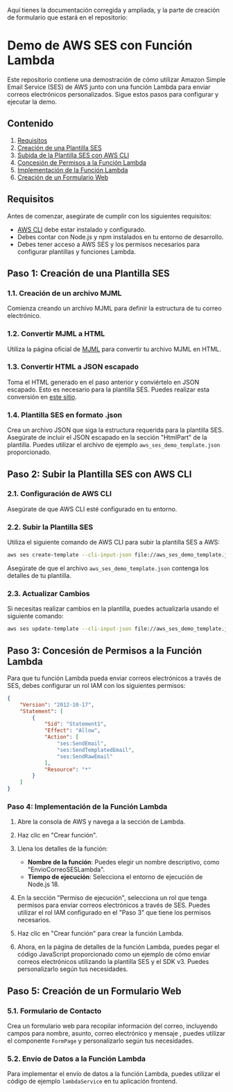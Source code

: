 Aquí tienes la documentación corregida y ampliada, y la parte de creación de formulario que estará en el repositorio:

# Demo de AWS SES con Función Lambda

Este repositorio contiene una demostración de cómo utilizar Amazon Simple Email Service (SES) de AWS junto con una función Lambda para enviar correos electrónicos personalizados. Sigue estos pasos para configurar y ejecutar la demo.

## Contenido

1. [Requisitos](#requisitos)
2. [Creación de una Plantilla SES](#paso-1-creación-de-una-plantilla-ses)
3. [Subida de la Plantilla SES con AWS CLI](#paso-2-subida-de-la-plantilla-ses-con-aws-cli)
4. [Concesión de Permisos a la Función Lambda](#paso-3-concesión-de-permisos-a-la-función-lambda)
5. [Implementación de la Función Lambda](#paso-4-implementación-de-la-función-lambda)
6. [Creación de un Formulario Web](#paso-5-creación-de-un-formulario-web)

## Requisitos

Antes de comenzar, asegúrate de cumplir con los siguientes requisitos:

- [AWS CLI](https://aws.amazon.com/cli/) debe estar instalado y configurado.
- Debes contar con Node.js y npm instalados en tu entorno de desarrollo.
- Debes tener acceso a AWS SES y los permisos necesarios para configurar plantillas y funciones Lambda.

## Paso 1: Creación de una Plantilla SES

### 1.1. Creación de un archivo MJML

Comienza creando un archivo MJML para definir la estructura de tu correo electrónico.

### 1.2. Convertir MJML a HTML

Utiliza la página oficial de [MJML](https://mjml.io/) para convertir tu archivo MJML en HTML.

### 1.3. Convertir HTML a JSON escapado

Toma el HTML generado en el paso anterior y conviértelo en JSON escapado. Esto es necesario para la plantilla SES. Puedes realizar esta conversión en [este sitio](https://www.freeformatter.com/json-escape.html).

### 1.4. Plantilla SES en formato .json

Crea un archivo JSON que siga la estructura requerida para la plantilla SES. Asegúrate de incluir el JSON escapado en la sección "HtmlPart" de la plantilla. Puedes utilizar el archivo de ejemplo `aws_ses_demo_template.json` proporcionado.

## Paso 2: Subir la Plantilla SES con AWS CLI

### 2.1. Configuración de AWS CLI

Asegúrate de que AWS CLI esté configurado en tu entorno.

### 2.2. Subir la Plantilla SES

Utiliza el siguiente comando de AWS CLI para subir la plantilla SES a AWS:

```bash
aws ses create-template --cli-input-json file://aws_ses_demo_template.json
```

Asegúrate de que el archivo `aws_ses_demo_template.json` contenga los detalles de tu plantilla.

### 2.3. Actualizar Cambios

Si necesitas realizar cambios en la plantilla, puedes actualizarla usando el siguiente comando:

```bash
aws ses update-template --cli-input-json file://aws_ses_demo_template.json
```

## Paso 3: Concesión de Permisos a la Función Lambda

Para que tu función Lambda pueda enviar correos electrónicos a través de SES, debes configurar un rol IAM con los siguientes permisos:

```json
{
    "Version": "2012-10-17",
    "Statement": [
        {
            "Sid": "Statement1",
            "Effect": "Allow",
            "Action": [
                "ses:SendEmail",
                "ses:SendTemplatedEmail",
                "ses:SendRawEmail"
            ],
            "Resource": "*"
        }
    ]
}
```

### Paso 4: Implementación de la Función Lambda

1. Abre la consola de AWS y navega a la sección de Lambda.

2. Haz clic en "Crear función".

3. Llena los detalles de la función:
   - **Nombre de la función**: Puedes elegir un nombre descriptivo, como "EnvioCorreoSESLambda".
   - **Tiempo de ejecución**: Selecciona el entorno de ejecución de Node.js 18.

4. En la sección "Permiso de ejecución", selecciona un rol que tenga permisos para enviar correos electrónicos a través de SES. Puedes utilizar el rol IAM configurado en el "Paso 3" que tiene los permisos necesarios.

5. Haz clic en "Crear función" para crear la función Lambda.

6. Ahora, en la página de detalles de la función Lambda, puedes pegar el código JavaScript proporcionado como un ejemplo de cómo enviar correos electrónicos utilizando la plantilla SES y el SDK v3. Puedes personalizarlo según tus necesidades.

## Paso 5: Creación de un Formulario Web

### 5.1. Formulario de Contacto

Crea un formulario web para recopilar información del correo, incluyendo campos para nombre, asunto, correo electrónico y mensaje , puedes utilizar el componente `FormPage` y personalizarlo según tus necesidades.

### 5.2. Envío de Datos a la Función Lambda

Para implementar el envío de datos a la función Lambda, puedes utilizar el código de ejemplo `lambdaService` en tu aplicación frontend.
